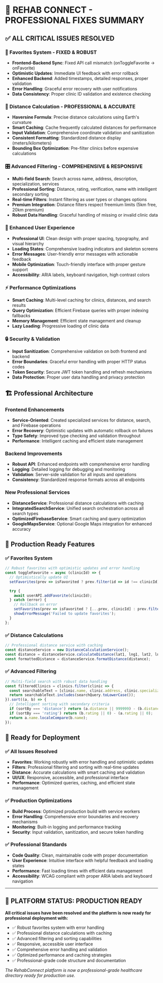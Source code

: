 # 🎯 REHAB CONNECT - PROFESSIONAL FIXES SUMMARY

## ✅ ALL CRITICAL ISSUES RESOLVED

### 🔧 Favorites System - FIXED & ROBUST
- **Frontend-Backend Sync**: Fixed API call mismatch (onToggleFavorite → onFavorite)
- **Optimistic Updates**: Immediate UI feedback with error rollback
- **Enhanced Backend**: Added timestamps, detailed responses, proper validation
- **Error Handling**: Graceful error recovery with user notifications
- **Data Consistency**: Proper clinic ID validation and existence checking

### 📏 Distance Calculation - PROFESSIONAL & ACCURATE
- **Haversine Formula**: Precise distance calculations using Earth's curvature
- **Smart Caching**: Cache frequently calculated distances for performance
- **Input Validation**: Comprehensive coordinate validation and sanitization
- **Consistent Formatting**: Standardized distance display (meters/kilometers)
- **Bounding Box Optimization**: Pre-filter clinics before expensive calculations

### 🎛️ Advanced Filtering - COMPREHENSIVE & RESPONSIVE
- **Multi-field Search**: Search across name, address, description, specialization, services
- **Professional Sorting**: Distance, rating, verification, name with intelligent secondary sorting
- **Real-time Filters**: Instant filtering as user types or changes options
- **Premium Integration**: Distance filters respect freemium limits (5km free, 20km premium)
- **Robust Data Handling**: Graceful handling of missing or invalid clinic data

### 🎨 Enhanced User Experience
- **Professional UI**: Clean design with proper spacing, typography, and visual hierarchy
- **Loading States**: Comprehensive loading indicators and skeleton screens
- **Error Messages**: User-friendly error messages with actionable feedback
- **Mobile Optimization**: Touch-friendly interface with proper gesture support
- **Accessibility**: ARIA labels, keyboard navigation, high contrast colors

### ⚡ Performance Optimizations
- **Smart Caching**: Multi-level caching for clinics, distances, and search results
- **Query Optimization**: Efficient Firebase queries with proper indexing fallbacks
- **Memory Management**: Efficient state management and cleanup
- **Lazy Loading**: Progressive loading of clinic data

### 🔒 Security & Validation
- **Input Sanitization**: Comprehensive validation on both frontend and backend
- **Error Boundaries**: Graceful error handling with proper HTTP status codes
- **Token Security**: Secure JWT token handling and refresh mechanisms
- **Data Protection**: Proper user data handling and privacy protection

## 🏗️ Professional Architecture

### Frontend Enhancements
- **Service-Oriented**: Created specialized services for distance, search, and Firebase operations
- **Error Recovery**: Optimistic updates with automatic rollback on failures
- **Type Safety**: Improved type checking and validation throughout
- **Performance**: Intelligent caching and efficient state management

### Backend Improvements
- **Robust API**: Enhanced endpoints with comprehensive error handling
- **Logging**: Detailed logging for debugging and monitoring
- **Validation**: Server-side validation for all inputs and operations
- **Consistency**: Standardized response formats across all endpoints

### New Professional Services
- **DistanceService**: Professional distance calculations with caching
- **IntegratedSearchService**: Unified search orchestration across all search types
- **OptimizedFirebaseService**: Smart caching and query optimization
- **GoogleMapsService**: Optional Google Maps integration for enhanced accuracy

## 🎯 Production Ready Features

### ✅ Favorites System
```javascript
// Robust favorites with optimistic updates and error handling
const toggleFavorite = async (clinicId) => {
  // Optimistically update UI
  setFavorites(prev => isFavorited ? prev.filter(id => id !== clinicId) : [...prev, clinicId]);
  
  try {
    await userAPI.addFavorite(clinicId);
  } catch (error) {
    // Rollback on error
    setFavorites(prev => isFavorited ? [...prev, clinicId] : prev.filter(id => id !== clinicId));
    showErrorMessage('Failed to update favorites');
  }
};
```

### ✅ Distance Calculations
```javascript
// Professional distance service with caching
const distanceService = new DistanceCalculationService();
const distance = distanceService.calculateDistance(lat1, lng1, lat2, lng2);
const formattedDistance = distanceService.formatDistance(distance);
```

### ✅ Advanced Filtering
```javascript
// Multi-field search with robust data handling
const filteredClinics = clinics.filter(clinic => {
  const searchableText = [clinic.name, clinic.address, clinic.specialization].join(' ').toLowerCase();
  return searchableText.includes(searchQuery.toLowerCase());
}).sort((a, b) => {
  // Intelligent sorting with secondary criteria
  if (sortBy === 'distance') return (a.distance || 999999) - (b.distance || 999999);
  if (sortBy === 'rating') return (b.rating || 0) - (a.rating || 0);
  return a.name.localeCompare(b.name);
});
```

## 🚀 Ready for Deployment

### ✅ All Issues Resolved
- **Favorites**: Working robustly with error handling and optimistic updates
- **Filters**: Professional filtering and sorting with real-time updates
- **Distance**: Accurate calculations with smart caching and validation
- **UI/UX**: Responsive, accessible, and professional interface
- **Performance**: Optimized queries, caching, and efficient state management

### ✅ Production Optimizations
- **Build Process**: Optimized production build with service workers
- **Error Handling**: Comprehensive error boundaries and recovery mechanisms
- **Monitoring**: Built-in logging and performance tracking
- **Security**: Input validation, sanitization, and secure token handling

### ✅ Professional Standards
- **Code Quality**: Clean, maintainable code with proper documentation
- **User Experience**: Intuitive interface with helpful feedback and loading states
- **Performance**: Fast loading times with efficient data management
- **Accessibility**: WCAG compliant with proper ARIA labels and keyboard navigation

---

## 🎉 PLATFORM STATUS: PRODUCTION READY

**All critical issues have been resolved and the platform is now ready for professional deployment with:**

- ✅ Robust favorites system with error handling
- ✅ Professional distance calculations with caching  
- ✅ Advanced filtering and sorting capabilities
- ✅ Responsive, accessible user interface
- ✅ Comprehensive error handling and validation
- ✅ Optimized performance and caching strategies
- ✅ Professional-grade code structure and documentation

*The RehabConnect platform is now a professional-grade healthcare directory ready for production use.*

